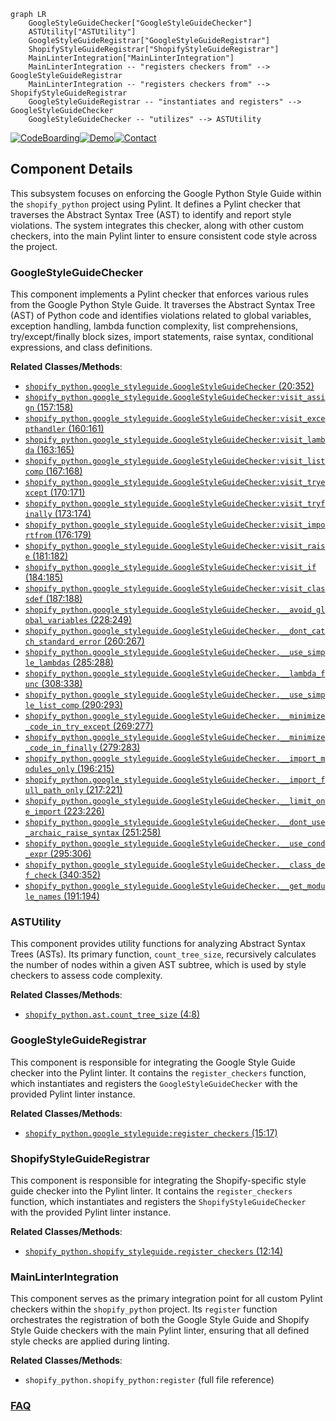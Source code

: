 ```mermaid
graph LR
    GoogleStyleGuideChecker["GoogleStyleGuideChecker"]
    ASTUtility["ASTUtility"]
    GoogleStyleGuideRegistrar["GoogleStyleGuideRegistrar"]
    ShopifyStyleGuideRegistrar["ShopifyStyleGuideRegistrar"]
    MainLinterIntegration["MainLinterIntegration"]
    MainLinterIntegration -- "registers checkers from" --> GoogleStyleGuideRegistrar
    MainLinterIntegration -- "registers checkers from" --> ShopifyStyleGuideRegistrar
    GoogleStyleGuideRegistrar -- "instantiates and registers" --> GoogleStyleGuideChecker
    GoogleStyleGuideChecker -- "utilizes" --> ASTUtility
```
[![CodeBoarding](https://img.shields.io/badge/Generated%20by-CodeBoarding-9cf?style=flat-square)](https://github.com/CodeBoarding/CodeBoarding)[![Demo](https://img.shields.io/badge/Try%20our-Demo-blue?style=flat-square)](https://www.codeboarding.org/demo)[![Contact](https://img.shields.io/badge/Contact%20us%20-%20contact@codeboarding.org-lightgrey?style=flat-square)](mailto:contact@codeboarding.org)

## Component Details

This subsystem focuses on enforcing the Google Python Style Guide within the `shopify_python` project using Pylint. It defines a Pylint checker that traverses the Abstract Syntax Tree (AST) to identify and report style violations. The system integrates this checker, along with other custom checkers, into the main Pylint linter to ensure consistent code style across the project.

### GoogleStyleGuideChecker
This component implements a Pylint checker that enforces various rules from the Google Python Style Guide. It traverses the Abstract Syntax Tree (AST) of Python code and identifies violations related to global variables, exception handling, lambda function complexity, list comprehensions, try/except/finally block sizes, import statements, raise syntax, conditional expressions, and class definitions.


**Related Classes/Methods**:

- <a href="https://github.com/Shopify/shopify_python/blob/master/shopify_python/google_styleguide.py#L20-L352" target="_blank" rel="noopener noreferrer">`shopify_python.google_styleguide.GoogleStyleGuideChecker` (20:352)</a>
- <a href="https://github.com/Shopify/shopify_python/blob/master/shopify_python/google_styleguide.py#L157-L158" target="_blank" rel="noopener noreferrer">`shopify_python.google_styleguide.GoogleStyleGuideChecker:visit_assign` (157:158)</a>
- <a href="https://github.com/Shopify/shopify_python/blob/master/shopify_python/google_styleguide.py#L160-L161" target="_blank" rel="noopener noreferrer">`shopify_python.google_styleguide.GoogleStyleGuideChecker:visit_excepthandler` (160:161)</a>
- <a href="https://github.com/Shopify/shopify_python/blob/master/shopify_python/google_styleguide.py#L163-L165" target="_blank" rel="noopener noreferrer">`shopify_python.google_styleguide.GoogleStyleGuideChecker:visit_lambda` (163:165)</a>
- <a href="https://github.com/Shopify/shopify_python/blob/master/shopify_python/google_styleguide.py#L167-L168" target="_blank" rel="noopener noreferrer">`shopify_python.google_styleguide.GoogleStyleGuideChecker:visit_listcomp` (167:168)</a>
- <a href="https://github.com/Shopify/shopify_python/blob/master/shopify_python/google_styleguide.py#L170-L171" target="_blank" rel="noopener noreferrer">`shopify_python.google_styleguide.GoogleStyleGuideChecker:visit_tryexcept` (170:171)</a>
- <a href="https://github.com/Shopify/shopify_python/blob/master/shopify_python/google_styleguide.py#L173-L174" target="_blank" rel="noopener noreferrer">`shopify_python.google_styleguide.GoogleStyleGuideChecker:visit_tryfinally` (173:174)</a>
- <a href="https://github.com/Shopify/shopify_python/blob/master/shopify_python/google_styleguide.py#L176-L179" target="_blank" rel="noopener noreferrer">`shopify_python.google_styleguide.GoogleStyleGuideChecker:visit_importfrom` (176:179)</a>
- <a href="https://github.com/Shopify/shopify_python/blob/master/shopify_python/google_styleguide.py#L181-L182" target="_blank" rel="noopener noreferrer">`shopify_python.google_styleguide.GoogleStyleGuideChecker:visit_raise` (181:182)</a>
- <a href="https://github.com/Shopify/shopify_python/blob/master/shopify_python/google_styleguide.py#L184-L185" target="_blank" rel="noopener noreferrer">`shopify_python.google_styleguide.GoogleStyleGuideChecker:visit_if` (184:185)</a>
- <a href="https://github.com/Shopify/shopify_python/blob/master/shopify_python/google_styleguide.py#L187-L188" target="_blank" rel="noopener noreferrer">`shopify_python.google_styleguide.GoogleStyleGuideChecker:visit_classdef` (187:188)</a>
- <a href="https://github.com/Shopify/shopify_python/blob/master/shopify_python/google_styleguide.py#L228-L249" target="_blank" rel="noopener noreferrer">`shopify_python.google_styleguide.GoogleStyleGuideChecker.__avoid_global_variables` (228:249)</a>
- <a href="https://github.com/Shopify/shopify_python/blob/master/shopify_python/google_styleguide.py#L260-L267" target="_blank" rel="noopener noreferrer">`shopify_python.google_styleguide.GoogleStyleGuideChecker.__dont_catch_standard_error` (260:267)</a>
- <a href="https://github.com/Shopify/shopify_python/blob/master/shopify_python/google_styleguide.py#L285-L288" target="_blank" rel="noopener noreferrer">`shopify_python.google_styleguide.GoogleStyleGuideChecker.__use_simple_lambdas` (285:288)</a>
- <a href="https://github.com/Shopify/shopify_python/blob/master/shopify_python/google_styleguide.py#L308-L338" target="_blank" rel="noopener noreferrer">`shopify_python.google_styleguide.GoogleStyleGuideChecker.__lambda_func` (308:338)</a>
- <a href="https://github.com/Shopify/shopify_python/blob/master/shopify_python/google_styleguide.py#L290-L293" target="_blank" rel="noopener noreferrer">`shopify_python.google_styleguide.GoogleStyleGuideChecker.__use_simple_list_comp` (290:293)</a>
- <a href="https://github.com/Shopify/shopify_python/blob/master/shopify_python/google_styleguide.py#L269-L277" target="_blank" rel="noopener noreferrer">`shopify_python.google_styleguide.GoogleStyleGuideChecker.__minimize_code_in_try_except` (269:277)</a>
- <a href="https://github.com/Shopify/shopify_python/blob/master/shopify_python/google_styleguide.py#L279-L283" target="_blank" rel="noopener noreferrer">`shopify_python.google_styleguide.GoogleStyleGuideChecker.__minimize_code_in_finally` (279:283)</a>
- <a href="https://github.com/Shopify/shopify_python/blob/master/shopify_python/google_styleguide.py#L196-L215" target="_blank" rel="noopener noreferrer">`shopify_python.google_styleguide.GoogleStyleGuideChecker.__import_modules_only` (196:215)</a>
- <a href="https://github.com/Shopify/shopify_python/blob/master/shopify_python/google_styleguide.py#L217-L221" target="_blank" rel="noopener noreferrer">`shopify_python.google_styleguide.GoogleStyleGuideChecker.__import_full_path_only` (217:221)</a>
- <a href="https://github.com/Shopify/shopify_python/blob/master/shopify_python/google_styleguide.py#L223-L226" target="_blank" rel="noopener noreferrer">`shopify_python.google_styleguide.GoogleStyleGuideChecker.__limit_one_import` (223:226)</a>
- <a href="https://github.com/Shopify/shopify_python/blob/master/shopify_python/google_styleguide.py#L251-L258" target="_blank" rel="noopener noreferrer">`shopify_python.google_styleguide.GoogleStyleGuideChecker.__dont_use_archaic_raise_syntax` (251:258)</a>
- <a href="https://github.com/Shopify/shopify_python/blob/master/shopify_python/google_styleguide.py#L295-L306" target="_blank" rel="noopener noreferrer">`shopify_python.google_styleguide.GoogleStyleGuideChecker.__use_cond_expr` (295:306)</a>
- <a href="https://github.com/Shopify/shopify_python/blob/master/shopify_python/google_styleguide.py#L340-L352" target="_blank" rel="noopener noreferrer">`shopify_python.google_styleguide.GoogleStyleGuideChecker.__class_def_check` (340:352)</a>
- <a href="https://github.com/Shopify/shopify_python/blob/master/shopify_python/google_styleguide.py#L191-L194" target="_blank" rel="noopener noreferrer">`shopify_python.google_styleguide.GoogleStyleGuideChecker.__get_module_names` (191:194)</a>


### ASTUtility
This component provides utility functions for analyzing Abstract Syntax Trees (ASTs). Its primary function, `count_tree_size`, recursively calculates the number of nodes within a given AST subtree, which is used by style checkers to assess code complexity.


**Related Classes/Methods**:

- <a href="https://github.com/Shopify/shopify_python/blob/master/shopify_python/ast.py#L4-L8" target="_blank" rel="noopener noreferrer">`shopify_python.ast.count_tree_size` (4:8)</a>


### GoogleStyleGuideRegistrar
This component is responsible for integrating the Google Style Guide checker into the Pylint linter. It contains the `register_checkers` function, which instantiates and registers the `GoogleStyleGuideChecker` with the provided Pylint linter instance.


**Related Classes/Methods**:

- <a href="https://github.com/Shopify/shopify_python/blob/master/shopify_python/google_styleguide.py#L15-L17" target="_blank" rel="noopener noreferrer">`shopify_python.google_styleguide:register_checkers` (15:17)</a>


### ShopifyStyleGuideRegistrar
This component is responsible for integrating the Shopify-specific style guide checker into the Pylint linter. It contains the `register_checkers` function, which instantiates and registers the `ShopifyStyleGuideChecker` with the provided Pylint linter instance.


**Related Classes/Methods**:

- <a href="https://github.com/Shopify/shopify_python/blob/master/shopify_python/shopify_styleguide.py#L12-L14" target="_blank" rel="noopener noreferrer">`shopify_python.shopify_styleguide.register_checkers` (12:14)</a>


### MainLinterIntegration
This component serves as the primary integration point for all custom Pylint checkers within the `shopify_python` project. Its `register` function orchestrates the registration of both the Google Style Guide and Shopify Style Guide checkers with the main Pylint linter, ensuring that all defined style checks are applied during linting.


**Related Classes/Methods**:

- `shopify_python.shopify_python:register` (full file reference)




### [FAQ](https://github.com/CodeBoarding/GeneratedOnBoardings/tree/main?tab=readme-ov-file#faq)